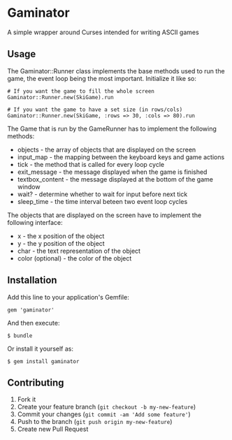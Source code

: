 # Gaminator

A simple wrapper around Curses intended for writing ASCII games

## Usage

The Gaminator::Runner class implements the base methods used to
run the game, the event loop being the most important. Initialize
it like so:

```
# If you want the game to fill the whole screen
Gaminator::Runner.new(SkiGame).run

# If you want the game to have a set size (in rows/cols)
Gaminator::Runner.new(SkiGame, :rows => 30, :cols => 80).run
```

The Game that is run by the GameRunner has to implement the
following methods:

* objects - the array of objects that are displayed on the screen
* input_map - the mapping between the keyboard keys and game actions
* tick - the method that is called for every loop cycle
* exit_message - the message displayed when the game is finished
* textbox_content - the message displayed at the bottom of the game window
* wait? - determine whether to wait for input before next tick
* sleep_time - the time interval beteen two event loop cycles

The objects that are displayed on the screen have to implement the following
interface:

* x - the x position of the object
* y - the y position of the object
* char - the text representation of the object
* color (optional) - the color of the object

## Installation

Add this line to your application's Gemfile:

    gem 'gaminator'

And then execute:

    $ bundle

Or install it yourself as:

    $ gem install gaminator

## Contributing

1. Fork it
2. Create your feature branch (`git checkout -b my-new-feature`)
3. Commit your changes (`git commit -am 'Add some feature'`)
4. Push to the branch (`git push origin my-new-feature`)
5. Create new Pull Request
